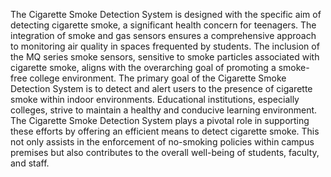 The Cigarette Smoke Detection System is designed with the specific aim of detecting cigarette smoke, a significant health concern for teenagers. The integration of smoke and gas sensors ensures a comprehensive approach to monitoring air quality in spaces frequented by students. The inclusion of the MQ series smoke sensors, sensitive to smoke particles associated with cigarette smoke, aligns with the overarching goal of promoting a smoke-free college environment. The primary goal of the Cigarette Smoke Detection System is to detect and alert users to the presence of cigarette smoke within indoor environments. Educational institutions, especially colleges, strive to maintain a healthy and conducive learning environment. The Cigarette Smoke Detection System plays a pivotal role in supporting these efforts by offering an efficient means to detect cigarette smoke. This not only assists in the enforcement of no-smoking policies within campus premises but also contributes to the overall well-being of students, faculty, and staff.

